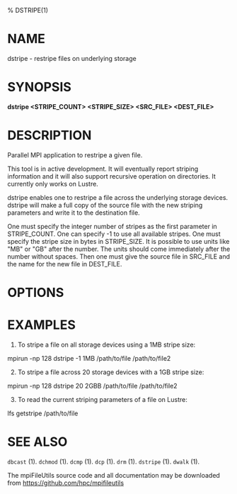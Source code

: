 % DSTRIPE(1)

# NAME

dstripe - restripe files on underlying storage

# SYNOPSIS

**dstripe <STRIPE_COUNT> <STRIPE_SIZE> <SRC_FILE> <DEST_FILE>**

# DESCRIPTION

Parallel MPI application to restripe a given file.

This tool is in active development.  It will eventually report striping information and it will also support recursive operation on directories.  It currently only works on Lustre.

dstripe enables one to restripe a file across the underlying storage devices.  dstripe will make a full copy of the source file with the new striping parameters and write it to the destination file.

One must specify the integer number of stripes as the first parameter in STRIPE_COUNT.  One can specify -1 to use all available stripes.  One must specify the stripe size in bytes in STRIPE_SIZE.  It is possible to use units like "MB" or "GB" after the number.  The units should come immediately after the number without spaces.  Then one must give the source file in SRC_FILE and the name for the new file in DEST_FILE.

# OPTIONS

# EXAMPLES

1. To stripe a file on all storage devices using a 1MB stripe size:

mpirun -np 128 dstripe -1 1MB /path/to/file /path/to/file2

2. To stripe a file across 20 storage devices with a 1GB stripe size:

mpirun -np 128 dstripe 20 2GBB /path/to/file /path/to/file2

3. To read the current striping parameters of a file on Lustre:

lfs getstripe /path/to/file

# SEE ALSO

`dbcast` (1).
`dchmod` (1).
`dcmp` (1).
`dcp` (1).
`drm` (1).
`dstripe` (1).
`dwalk` (1).

The mpiFileUtils source code and all documentation may be downloaded from
<https://github.com/hpc/mpifileutils>
